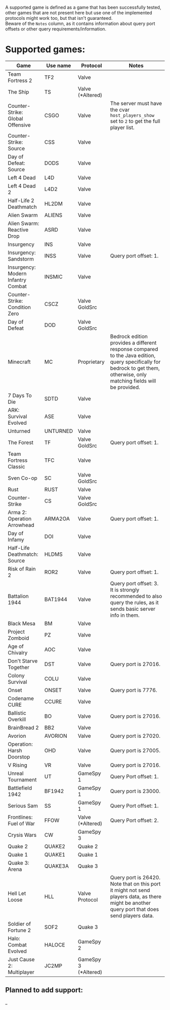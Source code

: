 A supported game is defined as a game that has been successfully tested, other games that are not present here but use 
one of the implemented protocols might work too, but that isn't guaranteed.  
Beware of the `Notes` column, as it contains information about query port offsets or other query requirements/information.

# Supported games:
| Game                               | Use name | Protocol             | Notes                                                                                                                                                                     |
|------------------------------------|----------|----------------------|---------------------------------------------------------------------------------------------------------------------------------------------------------------------------|
| Team Fortress 2                    | TF2      | Valve                |                                                                                                                                                                           |
| The Ship                           | TS       | Valve (*Altered)     |                                                                                                                                                                           |
| Counter-Strike: Global Offensive   | CSGO     | Valve                | The server must have the cvar `host_players_show` set to `2` to get the full player list.                                                                                 |
| Counter-Strike: Source             | CSS      | Valve                |                                                                                                                                                                           |
| Day of Defeat: Source              | DODS     | Valve                |                                                                                                                                                                           |
| Left 4 Dead                        | L4D      | Valve                |                                                                                                                                                                           |
| Left 4 Dead 2                      | L4D2     | Valve                |                                                                                                                                                                           |
| Half-Life 2 Deathmatch             | HL2DM    | Valve                |                                                                                                                                                                           |
| Alien Swarm                        | ALIENS   | Valve                |                                                                                                                                                                           |
| Alien Swarm: Reactive Drop         | ASRD     | Valve                |                                                                                                                                                                           |
| Insurgency                         | INS      | Valve                |                                                                                                                                                                           |
| Insurgency: Sandstorm              | INSS     | Valve                | Query port offset: 1.                                                                                                                                                     |
| Insurgency: Modern Infantry Combat | INSMIC   | Valve                |                                                                                                                                                                           |
| Counter-Strike: Condition Zero     | CSCZ     | Valve GoldSrc        |                                                                                                                                                                           |
| Day of Defeat                      | DOD      | Valve GoldSrc        |                                                                                                                                                                           |
| Minecraft                          | MC       | Proprietary          | Bedrock edition provides a different response compared to the Java edition, query specifically for bedrock to get them, otherwise, only matching fields will be provided. |
| 7 Days To Die                      | SDTD     | Valve                |                                                                                                                                                                           |
| ARK: Survival Evolved              | ASE      | Valve                |                                                                                                                                                                           |
| Unturned                           | UNTURNED | Valve                |                                                                                                                                                                           |
| The Forest                         | TF       | Valve GoldSrc        | Query port offset: 1.                                                                                                                                                     |
| Team Fortress Classic              | TFC      | Valve                |                                                                                                                                                                           |
| Sven Co-op                         | SC       | Valve GoldSrc        |                                                                                                                                                                           |
| Rust                               | RUST     | Valve                |                                                                                                                                                                           |
| Counter-Strike                     | CS       | Valve GoldSrc        |                                                                                                                                                                           |
| Arma 2: Operation Arrowhead        | ARMA2OA  | Valve                | Query port offset: 1.                                                                                                                                                     |
| Day of Infamy                      | DOI      | Valve                |                                                                                                                                                                           |
| Half-Life Deathmatch: Source       | HLDMS    | Valve                |                                                                                                                                                                           |
| Risk of Rain 2                     | ROR2     | Valve                | Query port offset: 1.                                                                                                                                                     |
| Battalion 1944                     | BAT1944  | Valve                | Query port offset: 3. It is strongly recommended to also query the rules, as it sends basic server info in them.                                                          |
| Black Mesa                         | BM       | Valve                |                                                                                                                                                                           |
| Project Zomboid                    | PZ       | Valve                |                                                                                                                                                                           |
| Age of Chivalry                    | AOC      | Valve                |                                                                                                                                                                           |
| Don't Starve Together              | DST      | Valve                | Query port is 27016.                                                                                                                                                      |
| Colony Survival                    | COLU     | Valve                |                                                                                                                                                                           |
| Onset                              | ONSET    | Valve                | Query port is 7776.                                                                                                                                                       |
| Codename CURE                      | CCURE    | Valve                |                                                                                                                                                                           |
| Ballistic Overkill                 | BO       | Valve                | Query port is 27016.                                                                                                                                                      |
| BrainBread 2                       | BB2      | Valve                |                                                                                                                                                                           |
| Avorion                            | AVORION  | Valve                | Query port is 27020.                                                                                                                                                      |
| Operation: Harsh Doorstop          | OHD      | Valve                | Query port is 27005.                                                                                                                                                      |
| V Rising                           | VR       | Valve                | Query port is 27016.                                                                                                                                                      |
| Unreal Tournament                  | UT       | GameSpy 1            | Query Port offset: 1.                                                                                                                                                     |
| Battlefield 1942                   | BF1942   | GameSpy 1            | Query port is 23000.                                                                                                                                                      |
| Serious Sam                        | SS       | GameSpy 1            | Query Port offset: 1.                                                                                                                                                     |
| Frontlines: Fuel of War            | FFOW     | Valve (*Altered)     | Query Port offset: 2.                                                                                                                                                     |
| Crysis Wars                        | CW       | GameSpy 3            |                                                                                                                                                                           |
| Quake 2                            | QUAKE2   | Quake 2              |                                                                                                                                                                           |
| Quake 1                            | QUAKE1   | Quake 1              |                                                                                                                                                                           |
| Quake 3: Arena                     | QUAKE3A  | Quake 3              |                                                                                                                                                                           |
| Hell Let Loose                     | HLL      | Valve Protocol       | Query port is 26420. Note that on this port it might not send players data, as there might be another query port that does send players data.                             |
| Soldier of Fortune 2               | SOF2     | Quake 3              |                                                                                                                                                                           |
| Halo: Combat Evolved               | HALOCE   | GameSpy 2            |                                                                                                                                                                           |
| Just Cause 2: Multiplayer          | JC2MP    | GameSpy 3 (*Altered) |                                                                                                                                                                           |

## Planned to add support:
_
